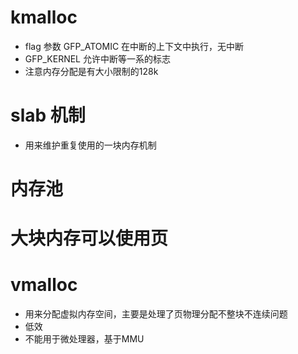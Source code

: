 # kmalloc  
- flag 参数 GFP_ATOMIC 在中断的上下文中执行，无中断 
- GFP_KERNEL  允许中断等一系的标志
- 注意内存分配是有大小限制的128k 

# slab 机制
- 用来维护重复使用的一块内存机制 

# 内存池 


# 大块内存可以使用页 

# vmalloc 
- 用来分配虚拟内存空间，主要是处理了页物理分配不整块不连续问题 
- 低效  
- 不能用于微处理器，基于MMU  

